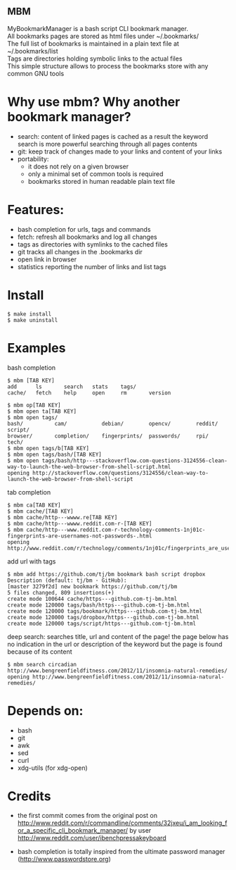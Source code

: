 ## **MBM**
  
MyBookmarkManager is a bash script CLI bookmark manager.  
All bookmarks pages are stored as html files under ~/.bookmarks/  
The full list of bookmarks is maintained in a plain text file at ~/.bookmarks/list  
Tags are directories holding symbolic links to the actual files  
This simple structure allows to process the bookmarks store with any common GNU tools

# Why use mbm? Why another bookmark manager?
* search: content of linked pages is cached as a result the keyword search is more powerful searching through all pages contents
* git: keep track of changes made to your links and content of your links
* portability:
    + it does not rely on a given browser
    + only a minimal set of common tools is required
    + bookmarks stored in human readable plain text file

# Features:
* bash completion for urls, tags and commands
* fetch: refresh all bookmarks and log all changes
* tags as directories with symlinks to the cached files
* git tracks all changes in the .bookmarks dir
* open link in browser
* statistics reporting the number of links and list tags

# Install
```
$ make install
$ make uninstall
```

# Examples
bash completion
```
$ mbm [TAB KEY]
add      ls       search   stats    tags/    
cache/   fetch    help     open     rm       version

$ mbm op[TAB KEY]
$ mbm open ta[TAB KEY]
$ mbm open tags/
bash/          cam/           debian/        opencv/        reddit/        script/        
browser/       completion/    fingerprints/  passwords/     rpi/           tech/
$ mbm open tags/b[TAB KEY]
$ mbm open tags/bash/[TAB KEY]
$ mbm open tags/bash/http---stackoverflow.com-questions-3124556-clean-way-to-launch-the-web-browser-from-shell-script.html
opening http://stackoverflow.com/questions/3124556/clean-way-to-launch-the-web-browser-from-shell-script
```
tab completion
```
$ mbm ca[TAB KEY]
$ mbm cache/[TAB KEY]
$ mbm cache/http---wwww.re[TAB KEY]
$ mbm cache/http---wwww.reddit.com-r-[TAB KEY]
$ mbm cache/http---www.reddit.com-r-technology-comments-1nj01c-fingerprints-are-usernames-not-passwords-.html
opening http://www.reddit.com/r/technology/comments/1nj01c/fingerprints_are_usernames_not_passwords/
```
add url with tags
```
$ mbm add https://github.com/tj/bm bookmark bash script dropbox
Description (default: tj/bm · GitHub):
[master 3279f2d] new bookmark https://github.com/tj/bm
5 files changed, 809 insertions(+)
create mode 100644 cache/https---github.com-tj-bm.html
create mode 120000 tags/bash/https---github.com-tj-bm.html
create mode 120000 tags/bookmark/https---github.com-tj-bm.html
create mode 120000 tags/dropbox/https---github.com-tj-bm.html
create mode 120000 tags/script/https---github.com-tj-bm.html
```
deep search: searches title, url and content of the page!
the page below has no indication in the url or description of the keyword but the page is found because of its content
```
$ mbm search circadian
http://www.bengreenfieldfitness.com/2012/11/insomnia-natural-remedies/ 
opening http://www.bengreenfieldfitness.com/2012/11/insomnia-natural-remedies/ 
```

# Depends on:
- bash
- git
- awk
- sed
- curl
- xdg-utils (for xdg-open)

# Credits
* the first commit comes from the original post on http://www.reddit.com/r/commandline/comments/32jxeu/i_am_looking_for_a_specific_cli_bookmark_manager/ by user http://www.reddit.com/user/ibenchpressakeyboard

* bash completion is totally inspired from the ultimate password manager (http://www.passwordstore.org)
